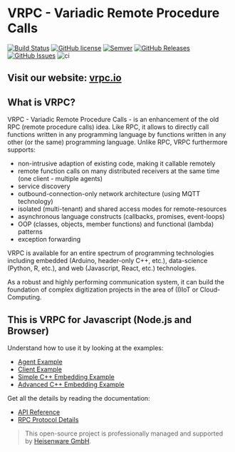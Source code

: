 # VRPC - Variadic Remote Procedure Calls

[![Build Status](https://travis-ci.com/heisenware/vrpc.svg?branch=master)](https://travis-ci.com/heisenware/vrpc)
[![GitHub license](https://img.shields.io/badge/license-MIT-blue.svg)](https://raw.githubusercontent.com/heisenware/vrpc/master/LICENSE)
[![Semver](https://img.shields.io/badge/semver-2.0.0-blue)](https://semver.org/spec/v2.0.0.html)
[![GitHub Releases](https://img.shields.io/github/tag/heisenware/vrpc.svg)](https://github.com/heisenware/vrpc/tag)
[![GitHub Issues](https://img.shields.io/github/issues/heisenware/vrpc.svg)](http://github.com/heisenware/vrpc/issues)
![ci](https://github.com/heisenware/vrpc/actions/workflows/ci.yml/badge.svg)

## Visit our website: [vrpc.io](https://vrpc.io)

## What is VRPC?

VRPC - Variadic Remote Procedure Calls - is an enhancement of the old RPC
(remote procedure calls) idea. Like RPC, it allows to directly call functions
written in any programming language by functions written in any other (or the
same) programming language. Unlike RPC, VRPC furthermore supports:

- non-intrusive adaption of existing code, making it callable remotely
- remote function calls on many distributed receivers at the same time (one
  client - multiple agents)
- service discovery
- outbound-connection-only network architecture (using MQTT technology)
- isolated (multi-tenant) and shared access modes for remote-resources
- asynchronous language constructs (callbacks, promises, event-loops)
- OOP (classes, objects, member functions) and functional (lambda) patterns
- exception forwarding

VRPC is available for an entire spectrum of programming technologies including
embedded (Arduino, header-only C++, etc.), data-science (Python, R,
etc.), and web (Javascript, React, etc.) technologies.

As a robust and highly performing communication system, it can build the
foundation of complex digitization projects in the area of (I)IoT or
Cloud-Computing.

## This is VRPC for Javascript (Node.js and Browser)

Understand how to use it by looking at the examples:

- [Agent Example](examples/agent/README.md)
- [Client Example](examples/client/README.md)
- [Simple C++ Embedding Example](examples/native1/README.md)
- [Advanced C++ Embedding Example](examples/native2/README.md)

Get all the details by reading the documentation:

- [API Reference](docs/api.md)
- [RPC Protocol Details](docs/protocol.md)

> This open-source project is professionally managed and supported by
> [Heisenware GmbH](https://heisenware.com).
